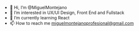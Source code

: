 - 👋 Hi, I’m @MiguelMontejano
- 👀 I’m interested in UX/UI Design, Front End and Fullstack
- 🌱 I’m currently learning React
- 📫 How to reach me miguelmontejanoprofesional@gmail.com

<!---
MiguelMontejano/MiguelMontejano is a ✨ special ✨ repository because its `README.md` (this file) appears on your GitHub profile.
You can click the Preview link to take a look at your changes.
--->
